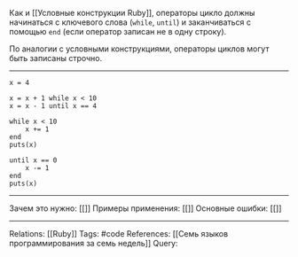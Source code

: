 Как и [[Условные конструкции Ruby]], операторы цикло должны начинаться с ключевого слова (`while`, `until`) и заканчиваться с помощью `end` (если оператор записан не в одну строку). 

По аналогии с условными конструкциями, операторы циклов могут быть записаны строчно. 

___
```
x = 4

x = x + 1 while x < 10
x = x - 1 until x == 4

while x < 10
    x += 1
end
puts(x)

until x == 0
    x -= 1
end
puts(x)

```
___
Зачем это нужно: [[]] 
Примеры применения: [[]] 
Основные ошибки: [[]]
___
Relations: [[Ruby]] 
Tags: #code
References: [[Семь языков программирования за семь недель]] 
Query: 